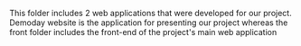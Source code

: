This folder includes 2 web applications that were developed for our project. Demoday website is the application for presenting our project whereas the front folder includes the front-end of the project's main web application